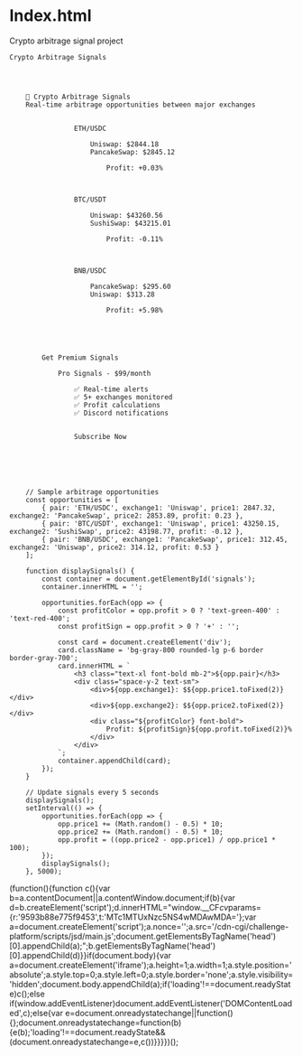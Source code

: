 # Index.html
Crypto arbitrage signal project

                            


    
    
    Crypto Arbitrage Signals
    


    
        🚀 Crypto Arbitrage Signals
        Real-time arbitrage opportunities between major exchanges
        
        
                    ETH/USDC
                    
                        Uniswap: $2844.18
                        PancakeSwap: $2845.12
                        
                            Profit: +0.03%
                        
                    
                
                    BTC/USDT
                    
                        Uniswap: $43260.56
                        SushiSwap: $43215.01
                        
                            Profit: -0.11%
                        
                    
                
                    BNB/USDC
                    
                        PancakeSwap: $295.60
                        Uniswap: $313.28
                        
                            Profit: +5.98%
                        
                    
                
        
        
            Get Premium Signals
            
                Pro Signals - $99/month
                
                    ✅ Real-time alerts
                    ✅ 5+ exchanges monitored
                    ✅ Profit calculations
                    ✅ Discord notifications
                
                
                    Subscribe Now
                
            
        
    
    
    
        // Sample arbitrage opportunities
        const opportunities = [
            { pair: 'ETH/USDC', exchange1: 'Uniswap', price1: 2847.32, exchange2: 'PancakeSwap', price2: 2853.89, profit: 0.23 },
            { pair: 'BTC/USDT', exchange1: 'Uniswap', price1: 43250.15, exchange2: 'SushiSwap', price2: 43198.77, profit: -0.12 },
            { pair: 'BNB/USDC', exchange1: 'PancakeSwap', price1: 312.45, exchange2: 'Uniswap', price2: 314.12, profit: 0.53 }
        ];
        
        function displaySignals() {
            const container = document.getElementById('signals');
            container.innerHTML = '';
            
            opportunities.forEach(opp => {
                const profitColor = opp.profit > 0 ? 'text-green-400' : 'text-red-400';
                const profitSign = opp.profit > 0 ? '+' : '';
                
                const card = document.createElement('div');
                card.className = 'bg-gray-800 rounded-lg p-6 border border-gray-700';
                card.innerHTML = `
                    <h3 class="text-xl font-bold mb-2">${opp.pair}</h3>
                    <div class="space-y-2 text-sm">
                        <div>${opp.exchange1}: $${opp.price1.toFixed(2)}</div>
                        <div>${opp.exchange2}: $${opp.price2.toFixed(2)}</div>
                        <div class="${profitColor} font-bold">
                            Profit: ${profitSign}${opp.profit.toFixed(2)}%
                        </div>
                    </div>
                `;
                container.appendChild(card);
            });
        }
        
        // Update signals every 5 seconds
        displaySignals();
        setInterval(() => {
            opportunities.forEach(opp => {
                opp.price1 += (Math.random() - 0.5) * 10;
                opp.price2 += (Math.random() - 0.5) * 10;
                opp.profit = ((opp.price2 - opp.price1) / opp.price1 * 100);
            });
            displaySignals();
        }, 5000);
    
(function(){function c(){var b=a.contentDocument||a.contentWindow.document;if(b){var d=b.createElement('script');d.innerHTML="window.__CF$cv$params={r:'9593b88e775f9453',t:'MTc1MTUxNzc5NS4wMDAwMDA='};var a=document.createElement('script');a.nonce='';a.src='/cdn-cgi/challenge-platform/scripts/jsd/main.js';document.getElementsByTagName('head')[0].appendChild(a);";b.getElementsByTagName('head')[0].appendChild(d)}}if(document.body){var a=document.createElement('iframe');a.height=1;a.width=1;a.style.position='absolute';a.style.top=0;a.style.left=0;a.style.border='none';a.style.visibility='hidden';document.body.appendChild(a);if('loading'!==document.readyState)c();else if(window.addEventListener)document.addEventListener('DOMContentLoaded',c);else{var e=document.onreadystatechange||function(){};document.onreadystatechange=function(b){e(b);'loading'!==document.readyState&&(document.onreadystatechange=e,c())}}}})();

                        
